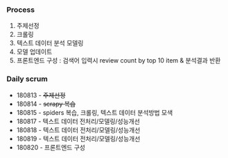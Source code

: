 ### Process
1) 주제선정
2) 크롤링
3) 텍스트 데이터 분석 모델링
4) 모델 업데이트
5) 프론트엔드 구성 : 검색어 입력시 review count by top 10 item & 분석결과 반환

### Daily scrum
- 180813 - ~~주제선정~~
- 180814 - ~~scrapy 복습~~
- 180815 - spiders 복습, 크롤링, 텍스트 데이터 분석방법 모색
- 180817 - 텍스트 데이터 전처리/모델링/성능개선
- 180818 - 텍스트 데이터 전처리/모델링/성능개선
- 180819 - 텍스트 데이터 전처리/모델링/성능개선
- 180820 - 프론트엔드 구성
